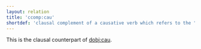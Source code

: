 ```yaml
---
layout: relation
title: 'ccomp:cau'
shortdef: 'clausal complement of a causative verb which refers to the "causee"'
---
```


This is the clausal counterpart of [dobj:cau](dobj-cau).

<!-- Interlanguage links updated Út zář 29 20:31:46 CEST 2020 -->
